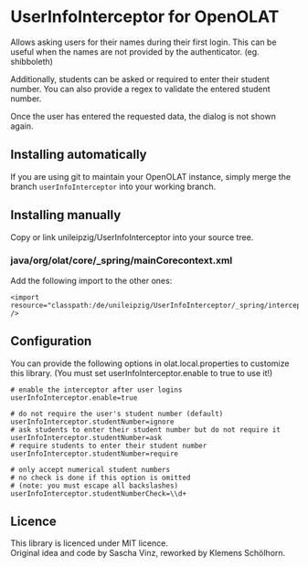 # UserInfoInterceptor for OpenOLAT #

Allows asking users for their names during their first login. This can be
useful when the names are not provided by the authenticator. (eg. shibboleth)

Additionally, students can be asked or required to enter their student number.
You can also provide a regex to validate the entered student number.

Once the user has entered the requested data, the dialog is not shown again.

## Installing automatically ##

If you are using git to maintain your OpenOLAT instance, simply merge the branch
`userInfoInterceptor` into your working branch.

## Installing manually ##

Copy or link unileipzig/UserInfoInterceptor into your source tree.

### java/org/olat/core/_spring/mainCorecontext.xml ###

Add the following import to the other ones:
```
<import resource="classpath:/de/unileipzig/UserInfoInterceptor/_spring/interceptorContext.xml" />
```

## Configuration ##

You can provide the following options in olat.local.properties to customize
this library. (You must set userInfoInterceptor.enable to true to use it!)

```
# enable the interceptor after user logins
userInfoInterceptor.enable=true

# do not require the user's student number (default)
userInfoInterceptor.studentNumber=ignore
# ask students to enter their student number but do not require it
userInfoInterceptor.studentNumber=ask
# require students to enter their student number
userInfoInterceptor.studentNumber=require

# only accept numerical student numbers
# no check is done if this option is omitted
# (note: you must escape all backslashes)
userInfoInterceptor.studentNumberCheck=\\d+
```

## Licence ##

This library is licenced under MIT licence.<br />
Original idea and code by Sascha Vinz, reworked by Klemens Schölhorn.
